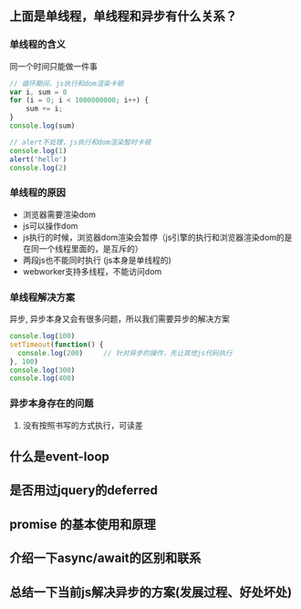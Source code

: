 ##  上面是单线程，单线程和异步有什么关系？
### 单线程的含义
同一个时间只能做一件事
```js
// 循环期间，js执行和dom渲染卡顿
var i, sum = 0
for (i = 0; i < 1000000000; i++) {
	sum += i;
}
console.log(sum)

// alert不处理，js执行和dom渲染暂时卡顿
console.log(1)
alert('hello')
console.log(2)
```

### 单线程的原因
- 浏览器需要渲染dom
- js可以操作dom
- js执行的时候，浏览器dom渲染会暂停（js引擎的执行和浏览器渲染dom的是在同一个线程里面的，是互斥的）
- 两段js也不能同时执行 (js本身是单线程的)
- webworker支持多线程，不能访问dom


### 单线程解决方案
异步, 异步本身又会有很多问题，所以我们需要异步的解决方案
```js
console.log(100)
setTimeout(function() {
  console.log(200)     // 针对异步的操作，先让其他js代码执行
}, 100)
console.log(300)
console.log(400)
```

### 异步本身存在的问题
1. 没有按照书写的方式执行，可读差

## 什么是event-loop



## 是否用过jquery的deferred


## promise 的基本使用和原理


## 介绍一下async/await的区别和联系

## 总结一下当前js解决异步的方案(发展过程、好处坏处)